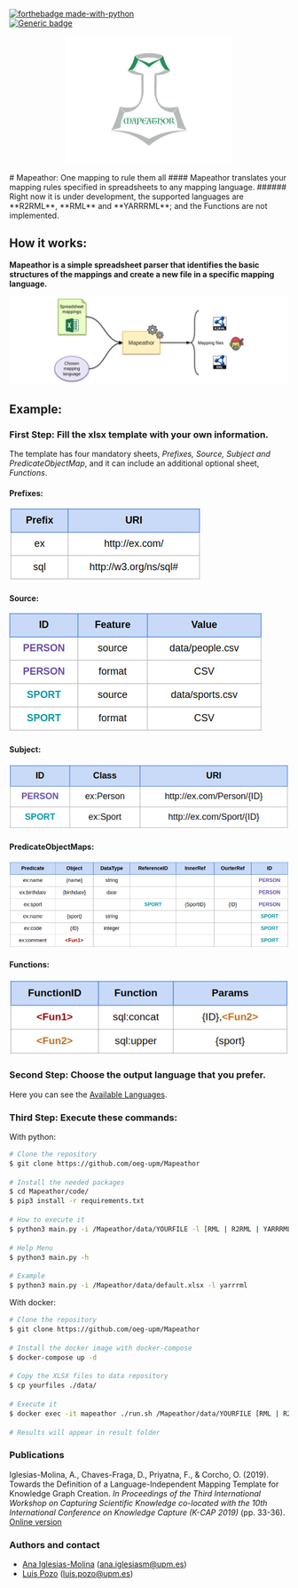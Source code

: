  [![forthebadge made-with-python](http://ForTheBadge.com/images/badges/made-with-python.svg)](https://www.python.org/)  
 [![Generic badge](https://img.shields.io/badge/Status-Developing-yellow)](https://shields.io/)
<p align="center">
  <img width="300" height="230" src="./imgs/logo.png">
</p>
# Mapeathor: One mapping to rule them all
#### Mapeathor translates your mapping rules specified in spreadsheets to any mapping language.  
###### Right now it is under development, the supported languages are **R2RML**, **RML** and **YARRRML**; and the Functions are not implemented.  

## How it works:  
**Mapeathor is a simple spreadsheet parser that identifies the basic structures of the mappings and create a new file in a specific mapping language.**  

![WorkFlow Image](./imgs/general_schema.png)

## Example:    
### First Step: Fill the xlsx template with your own information.  
The template has four mandatory sheets, *Prefixes, Source, Subject and PredicateObjectMap*, and it can include an additional optional sheet, *Functions*.
#### Prefixes:  
![Prefixes img](./imgs/sheet_prefix.png)  
  
 #### Source:  
![Source img](./imgs/sheet_source.png)  
  
 #### Subject:  
![Subject img](./imgs/sheet_subject.png)  
  
 #### PredicateObjectMaps:  
![PredicateObjectMaps img](./imgs/sheet_pom.png)  
  
 #### Functions:
![Function img](./imgs/sheet_function.png)

### Second Step: Choose the output language that you prefer. 
Here you can see the [Available Languages](./templates).

### Third Step: Execute these commands:
With python:
```BASH
# Clone the repository
$ git clone https://github.com/oeg-upm/Mapeathor

# Install the needed packages
$ cd Mapeathor/code/
$ pip3 install -r requirements.txt

# How to execute it
$ python3 main.py -i /Mapeathor/data/YOURFILE -l [RML | R2RML | YARRRML]

# Help Menu
$ python3 main.py -h 

# Example
$ python3 main.py -i /Mapeathor/data/default.xlsx -l yarrrml
```
With docker:
```BASH
# Clone the repository
$ git clone https://github.com/oeg-upm/Mapeathor

# Install the docker image with docker-compose
$ docker-compose up -d

# Copy the XLSX files to data repository
$ cp yourfiles ./data/

# Execute it
$ docker exec -it mapeathor ./run.sh /Mapeathor/data/YOURFILE [RML | R2RML | YARRRML]

# Results will appear in result folder
```
### Publications
Iglesias-Molina, A., Chaves-Fraga, D., Priyatna, F., & Corcho, O. (2019). Towards the Definition of a Language-Independent Mapping Template for Knowledge Graph Creation. *In Proceedings of the Third International Workshop on Capturing Scientific Knowledge co-located with the 10th International Conference on Knowledge Capture (K-CAP 2019)* (pp. 33-36). [Online version](https://sciknow.github.io/sciknow2019/papers/SciKnow_2019_paper_4.pdf)

### Authors and contact
- [Ana Iglesias-Molina](https://github.com/anaigmo) (ana.iglesiasm@upm.es)
- [Luis Pozo](https://github.com/w0xter) (luis.pozo@upm.es)
